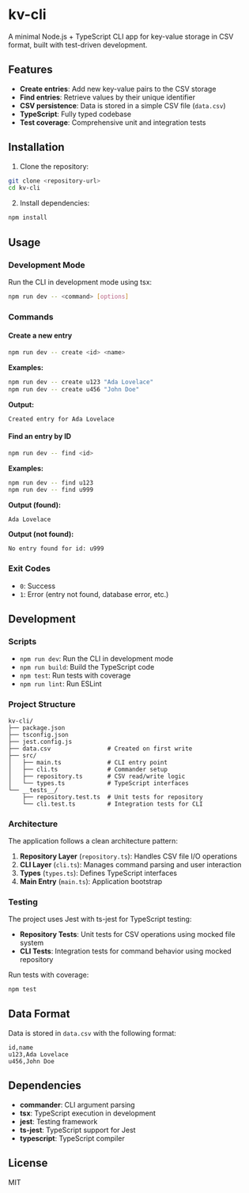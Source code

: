 # kv-cli

A minimal Node.js + TypeScript CLI app for key-value storage in CSV format, built with test-driven development.

## Features

- **Create entries**: Add new key-value pairs to the CSV storage
- **Find entries**: Retrieve values by their unique identifier
- **CSV persistence**: Data is stored in a simple CSV file (`data.csv`)
- **TypeScript**: Fully typed codebase
- **Test coverage**: Comprehensive unit and integration tests

## Installation

1. Clone the repository:
```bash
git clone <repository-url>
cd kv-cli
```

2. Install dependencies:
```bash
npm install
```

## Usage

### Development Mode

Run the CLI in development mode using tsx:

```bash
npm run dev -- <command> [options]
```

### Commands

#### Create a new entry
```bash
npm run dev -- create <id> <name>
```

**Examples:**
```bash
npm run dev -- create u123 "Ada Lovelace"
npm run dev -- create u456 "John Doe"
```

**Output:**
```
Created entry for Ada Lovelace
```

#### Find an entry by ID
```bash
npm run dev -- find <id>
```

**Examples:**
```bash
npm run dev -- find u123
npm run dev -- find u999
```

**Output (found):**
```
Ada Lovelace
```

**Output (not found):**
```
No entry found for id: u999
```

### Exit Codes

- `0`: Success
- `1`: Error (entry not found, database error, etc.)

## Development

### Scripts

- `npm run dev`: Run the CLI in development mode
- `npm run build`: Build the TypeScript code
- `npm test`: Run tests with coverage
- `npm run lint`: Run ESLint

### Project Structure

```
kv-cli/
├── package.json
├── tsconfig.json
├── jest.config.js
├── data.csv                # Created on first write
├── src/
│   ├── main.ts             # CLI entry point
│   ├── cli.ts              # Commander setup
│   ├── repository.ts       # CSV read/write logic
│   └── types.ts            # TypeScript interfaces
└── __tests__/
    ├── repository.test.ts  # Unit tests for repository
    └── cli.test.ts         # Integration tests for CLI
```

### Architecture

The application follows a clean architecture pattern:

1. **Repository Layer** (`repository.ts`): Handles CSV file I/O operations
2. **CLI Layer** (`cli.ts`): Manages command parsing and user interaction
3. **Types** (`types.ts`): Defines TypeScript interfaces
4. **Main Entry** (`main.ts`): Application bootstrap

### Testing

The project uses Jest with ts-jest for TypeScript testing:

- **Repository Tests**: Unit tests for CSV operations using mocked file system
- **CLI Tests**: Integration tests for command behavior using mocked repository

Run tests with coverage:
```bash
npm test
```

## Data Format

Data is stored in `data.csv` with the following format:
```csv
id,name
u123,Ada Lovelace
u456,John Doe
```

## Dependencies

- **commander**: CLI argument parsing
- **tsx**: TypeScript execution in development
- **jest**: Testing framework
- **ts-jest**: TypeScript support for Jest
- **typescript**: TypeScript compiler

## License

MIT 
